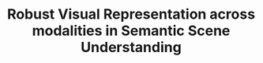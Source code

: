 ---
title: "Robust Visual Representation across modalities in Semantic Scene Understanding"
authors: Elena Camuffo
collection: publications
category: theses
permalink: /publication/2025-phd
excerpt: #'This paper introduces a method to improve model robustness against input corruptions by adapting normalization statistics for each specific corruption type.'
year: 2025
venue: 'PhD Thesis'
slidesurl: ../files/DISCUSSIONE-v2.pdf
paperurl: 'https://tesidottorato.depositolegale.it/bitstream/20.500.14242/197656/1/PhD_Thesis-final-pdfA.pdf'
citation: # E. Camuffo, "Robust Visual Representation across modalities in Semantic Scene Understanding", PhD Thesis.
---